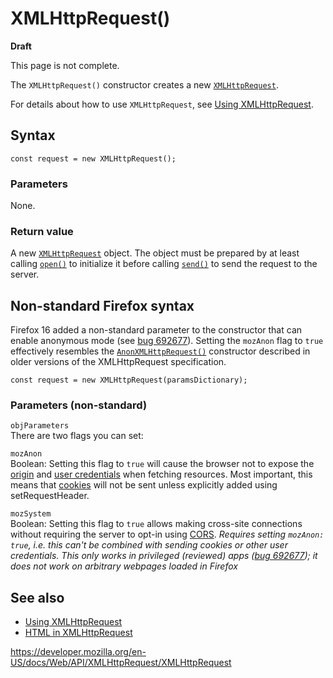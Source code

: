 XMLHttpRequest()
================

**Draft**

This page is not complete.

The `XMLHttpRequest()` constructor creates a new [`XMLHttpRequest`](../xmlhttprequest).

For details about how to use `XMLHttpRequest`, see <a href="using_xmlhttprequest" class="internal">Using XMLHttpRequest</a>.

Syntax
------

    const request = new XMLHttpRequest();

### Parameters

None.

### Return value

A new [`XMLHttpRequest`](../xmlhttprequest) object. The object must be prepared by at least calling [`open()`](open) to initialize it before calling [`send()`](send) to send the request to the server.

Non-standard Firefox syntax
---------------------------

Firefox 16 added a non-standard parameter to the constructor that can enable anonymous mode (see [bug 692677](https://bugzilla.mozilla.org/show_bug.cgi?id=692677)). Setting the `mozAnon` flag to `true` effectively resembles the [`AnonXMLHttpRequest()`](https://www.w3.org/TR/2012/WD-XMLHttpRequest-20120117/#dom-anonxmlhttprequest) constructor described in older versions of the XMLHttpRequest specification.

    const request = new XMLHttpRequest(paramsDictionary);

### Parameters (non-standard)

 `objParameters`   
There are two flags you can set:

`mozAnon`  
Boolean: Setting this flag to `true` will cause the browser not to expose the [origin](https://developer.mozilla.org/en-US/docs/Glossary/Origin) and [user credentials](https://www.w3.org/TR/2012/WD-XMLHttpRequest-20120117/#user-credentials) when fetching resources. Most important, this means that [cookies](https://developer.mozilla.org/en-US/docs/Glossary/Cookie) will not be sent unless explicitly added using setRequestHeader.

`mozSystem`  
Boolean: Setting this flag to `true` allows making cross-site connections without requiring the server to opt-in using [CORS](https://developer.mozilla.org/en-US/docs/Glossary/CORS). *Requires setting `mozAnon: true`, i.e. this can't be combined with sending cookies or other user credentials. This only works in privileged (reviewed) apps ([bug 692677](https://bugzilla.mozilla.org/show_bug.cgi?id=692677)); it does not work on arbitrary webpages loaded in Firefox*

See also
--------

-   [Using XMLHttpRequest](using_xmlhttprequest)
-   [HTML in XMLHttpRequest](html_in_xmlhttprequest)

<a href="https://developer.mozilla.org/en-US/docs/Web/API/XMLHttpRequest/XMLHttpRequest" class="_attribution-link">https://developer.mozilla.org/en-US/docs/Web/API/XMLHttpRequest/XMLHttpRequest</a>
